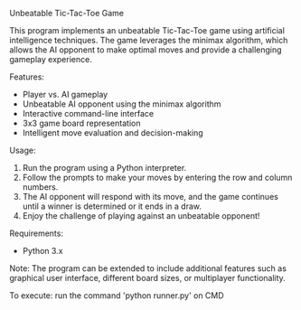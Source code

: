 Unbeatable Tic-Tac-Toe Game

This program implements an unbeatable Tic-Tac-Toe game using artificial intelligence techniques. The game leverages the minimax algorithm, which allows the AI opponent to make optimal moves and provide a challenging gameplay experience.

Features:
- Player vs. AI gameplay
- Unbeatable AI opponent using the minimax algorithm
- Interactive command-line interface
- 3x3 game board representation
- Intelligent move evaluation and decision-making

Usage:
1. Run the program using a Python interpreter.
2. Follow the prompts to make your moves by entering the row and column numbers.
3. The AI opponent will respond with its move, and the game continues until a winner is determined or it ends in a draw.
4. Enjoy the challenge of playing against an unbeatable opponent!

Requirements:
- Python 3.x

Note: The program can be extended to include additional features such as graphical user interface, different board sizes, or multiplayer functionality.

To execute:
run the command 'python runner.py' on CMD

